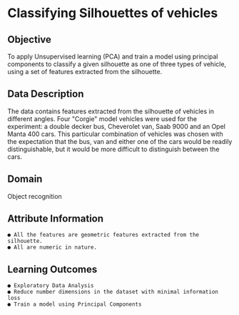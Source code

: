 # Classifying Silhouettes of vehicles
## Objective
To apply Unsupervised learning (PCA) and train a model using principal components to classify a given silhouette as one of three types of vehicle, using a set of features extracted from the silhouette.
## Data Description
The data contains features extracted from the silhouette of vehicles in different angles. Four "Corgie" model vehicles were used for the experiment: a double decker bus, Cheverolet van, Saab 9000 and an Opel Manta 400 cars. This particular combination of vehicles was chosen with the expectation that the bus, van and either one of the cars would be readily distinguishable, but it would be more difficult to distinguish between the cars.
## Domain
Object recognition
## Attribute Information
    ● All the features are geometric features extracted from the silhouette.
    ● All are numeric in nature.
## Learning Outcomes
    ● Exploratory Data Analysis
    ● Reduce number dimensions in the dataset with minimal information loss
    ● Train a model using Principal Components
